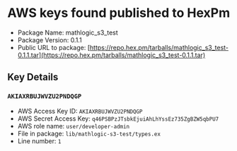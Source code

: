 # AWS keys found published to HexPm

* Package Name: mathlogic_s3_test
* Package Version: 0.1.1
* Public URL to package: [https://repo.hex.pm/tarballs/mathlogic_s3_test-0.1.1.tar](https://repo.hex.pm/tarballs/mathlogic_s3_test-0.1.1.tar)

## Key Details

### `AKIAXRBUJWVZU2PNDQGP`

* AWS Access Key ID: `AKIAXRBUJWVZU2PNDQGP`
* AWS Secret Access Key: `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` 
* AWS role name: `user/developer-admin`
* File in package: `lib/mathlogic-s3-test/types.ex`
* Line number: `1`


